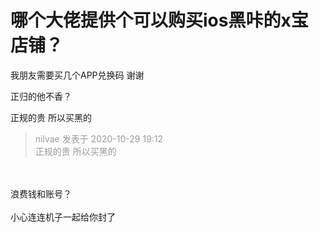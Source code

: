 # 哪个大佬提供个可以购买ios黑咔的x宝店铺？


我朋友需要买几个APP兑换码 谢谢

正归的他不香？

正规的贵 所以买黑的

<div class="quote"><blockquote><font color="#999999">nilvae 发表于 2020-10-29 19:12</font><br />
<font color="#999999">正规的贵 所以买黑的</font></blockquote></div><br />
<br />
浪费钱和账号？<br />
<br />
小心连连机子一起给你封了
